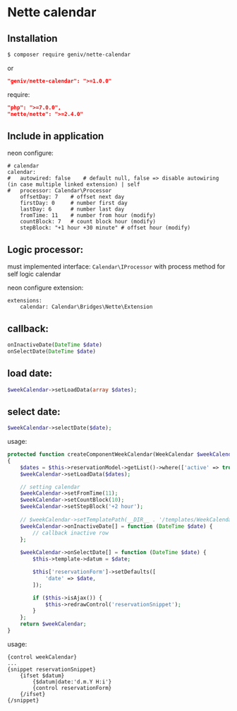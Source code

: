 Nette calendar
==============

Installation
------------
```sh
$ composer require geniv/nette-calendar
```
or
```json
"geniv/nette-calendar": ">=1.0.0"
```

require:
```json
"php": ">=7.0.0",
"nette/nette": ">=2.4.0"
```

Include in application
----------------------
neon configure:
```neon
# calendar
calendar:
#   autowired: false    # default null, false => disable autowiring (in case multiple linked extension) | self
#   processor: Calendar\Processor
    offsetDay: 7    # offset next day
    firstDay: 0     # number first day
    lastDay: 6      # number last day
    fromTime: 11    # number from hour (modify)
    countBlock: 7   # count block hour (modify)
    stepBlock: "+1 hour +30 minute" # offset hour (modify)
```

Logic processor:
----------------
must implemented interface: `Calendar\IProcessor` with process method for self logic calendar

neon configure extension:
```neon
extensions:
    calendar: Calendar\Bridges\Nette\Extension
```

callback:
---------
```php
onInactiveDate(DateTime $date)
onSelectDate(DateTime $date)
```

load date:
----------
```php
$weekCalendar->setLoadData(array $dates);
```

select date:
------------
```php
$weekCalendar->selectDate($date);
```

usage:
```php
protected function createComponentWeekCalendar(WeekCalendar $weekCalendar): WeekCalendar
{
    $dates = $this->reservationModel->getList()->where(['active' => true])->fetchPairs('id', 'date');
    $weekCalendar->setLoadData($dates);

    // setting calendar
    $weekCalendar->setFromTime(11);
    $weekCalendar->setCountBlock(10);
    $weekCalendar->setStepBlock('+2 hour');
    
    // $weekCalendar->setTemplatePath(__DIR__ . '/templates/WeekCalendar.latte');
    $weekCalendar->onInactiveDate[] = function (DateTime $date) {
        // callback inactive row
    };
    
    $weekCalendar->onSelectDate[] = function (DateTime $date) {
        $this->template->datum = $date;

        $this['reservationForm']->setDefaults([
            'date' => $date,
        ]);

        if ($this->isAjax()) {
            $this->redrawControl('reservationSnippet');
        }
    };
    return $weekCalendar;
}
```

usage:
```latte
{control weekCalendar}
...
{snippet reservationSnippet}
    {ifset $datum}
        {$datum|date:'d.m.Y H:i'}
        {control reservationForm}
    {/ifset}
{/snippet}
```
